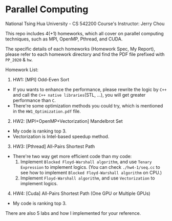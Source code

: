 # Parallel Computing
National Tsing Hua University - CS 542200
Course's Instructor: Jerry Chou

This repo includes 4(+1) homeworks, which all cover on parallel computing techniques, such as MPI, OpenMP, Pthread, and CUDA.

The specific details of each homeworks (Homework Spec, My Report), please refer to each homework directory and find the PDF file prefixed with `PP_2020` & `hw`.

Homework List:
1. HW1: [MPI] Odd-Even Sort
  - If you wants to enhance the performance, please rewrite the logic by `C++` and call the `C++ native libraries`(STL, ...), you will get greater performance than `C`.
  - There're some optimization methods you could try, which is mentioned in the `HW1_Optimization.pdf` file.

2. HW2: [MPI+OpenMP+Vectorization] Mandelbrot Set
  - My code is ranking top 3.
  - Vectorization is Intel-based speedup method.

3. HW3: [Pthread] All-Pairs Shortest Path
  - There're two way get more efficient code than my code:
    1. Implement `Blocked Floyd-Warshall algorithm`, and use `Tenary Expression` to implement logics. (You can check `./hw4-1/seq.cc` to see how to implement `Blocked Floyd-Warshall algorithm` on CPU.)
    2. Implement `Floyd-Warshall algorithm`, and use `Vectorization` to implement logics.

4. HW4: [Cuda] All-Pairs Shortest Path (One GPU or Multiple GPUs)
  - My code is ranking top 3.

There are also 5 labs and how I implemented for your reference.

